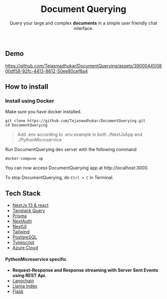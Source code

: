 <p align="center">
<h1 align="center">Document Querying</h1>
  <p align="center">
    Query your large and complex <strong>documents</strong> in a simple user friendly chat interface.
    <br/>
  </p>
</p>

</br>

## Demo 

https://github.com/Tejasmadhukar/DocumentQuerying/assets/39000441/0800df58-92fc-4413-8612-50ee80cef6a4

## How to install 

### Install using Docker

Make sure you have docker installed.

```
git clone https://github.com/Tejasmadhukar/DocumentQuerying.git
cd DocumentQuerying
```

> Add .env according to .env.example in both ./NextJsApp and ./PythonMicroservice

Run DocumentQuerying dev server with the following command 

```
docker-compose up
```

You can now access DocumentQuerying app at http://localhost:3000.

To stop DocumentQuerying, do `Ctrl + C` in Terminal.

## Tech Stack

* [NextJs 13 & react](https://nextjs.org)
* [Tanstack Query](https://tanstack.com/query/latest)
* [Prisma](https://www.prisma.io)
* [NextAuth](https://next-auth.js.org)
* [NextUI](https://nextui.org)
* [Tailwind](https://tailwindcss.com)
* [PostgreSQL](https://www.postgresql.org)
* [Typescript](https://www.typescriptlang.org)
* [Azure Cloud](https://azure.microsoft.com/en-in)

#### PythonMicroservice specific

* <strong>Request-Response and Response streaming with Server Sent Events using REST Api.</strong>
* [Langchain](https://www.langchain.com)
* [Llama Index](https://www.llamaindex.ai)
* [Flask](https://pypi.org/project/Flask)

